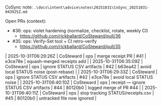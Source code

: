 CoSync note: `.\docs\intent\advice\notes\20251031\CoSync_20251031-043925Z.md`

Open PRs (context):
- #36: ops: violet hardening (normalize, checklist, rotate, weekly CI)
  - https://github.com/rickballard/CoSteward/pull/36
- #35: ops: Verify-Set tool + CI retro-verify
  - https://github.com/rickballard/CoSteward/pull/35

| 2025-10-31T06:29:26Z | CoSteward | ops | merge receipt PR | #41 | e3ce78e | squash-merged receipts add |
| 2025-10-31T06:35:09Z | CoSteward | ops | ignore STATUS CSV artifacts | #42 | b63ea42 | avoid local STATUS noise (post-rebase) |
| 2025-10-31T06:29:33Z | CoSteward | ops | ignore STATUS CSV artifacts | #42 | e3ce78e | avoid local STATUS noise |
| 2025-10-31T06:40:10Z | CoSteward | ops | receipt — ignore STATUS CSV artifacts | #44 | 80120b0 | logged merge of PR #44 |
| 2025-10-31T06:40:11Z | CoSteward | ops | stop tracking STATUS/receipts.csv | #45 | 80120b0 | untracked file now ignored |
